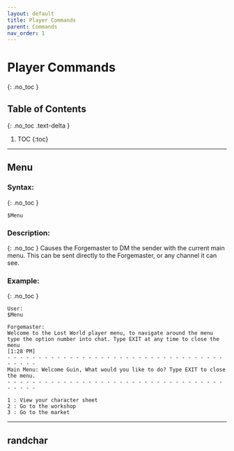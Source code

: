 ```yaml
---
layout: default
title: Player Commands
parent: Commands
nav_order: 1
---
```


# Player Commands
{: .no_toc }

## Table of Contents
{: .no_toc .text-delta }

1. TOC
{:toc}

---

## Menu

### Syntax:
{: .no_toc }
```
$Menu
```


### Description:
{: .no_toc }
Causes the Forgemaster to DM the sender with the current main menu. This can be sent directly to the Forgemaster, or any channel it can see.

### Example:
{: .no_toc }
```
User:
$Menu

Forgemaster:
Welcome to the Lost World player menu, to navigate around the menu type the option number into chat. Type EXIT at any time to close the menu
[1:28 PM]
- - - - - - - - - - - - - - - - - - - - - - - - - - - - - - - - - - - - - - - -
Main Menu: Welcome Guin, What would you like to do? Type EXIT to close the menu.
- - - - - - - - - - - - - - - - - - - - - - - - - - - - - - - - - - - - - - - -

1 : View your character sheet
2 : Go to the workshop
3 : Go to the market
```
---

## randchar


